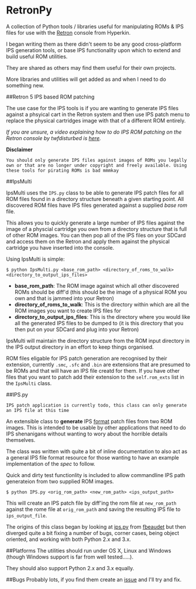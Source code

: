 # RetronPy
A collection of Python tools / libraries useful for manipulating ROMs &amp; IPS files for use with the [Retron](http://hyperkin.com/Retron5/) console from Hyperkin.

I began writing them as there didn't seem to be any good cross-platform IPS generation tools, or base IPS functionality upon which to extend and build useful ROM utilities.

They are shared as others may find them useful for their own projects.

More libraries and utilities will get added as and when I need to do something new.


##Retron 5 IPS based ROM patching

The use case for the IPS tools is if you are wanting to generate IPS files against a phsyical cart in the Retron system and then use IPS patch menu to replace the physical cartridges image with that of a different ROM entirely.

*If you are unsure, a video explaining how to do IPS ROM patching on the Retron console by twfdisturbed is [here](https://www.youtube.com/watch?v=w5Kbv4i_q60).*

**Disclaimer**

```
You should only generate IPS files against images of ROMs you legally own or that are no longer under copyright and freely available. Using these tools for pirating ROMs is bad mmmkay 
```

##IpsMulti

IpsMulti uses the `IPS.py` class to be able to generate IPS patch files for all ROM files found in a directory structure beneath a given starting point. All discovered ROM files have IPS files generated against a supplied *base rom* file.

This allows you to quickly generate a large number of IPS files against the image of a physcial cartridge you own from a directory structure that is full of other ROM images. You can then pop all of the IPS files on your SDCard and access them on the Retron and apply them against the physical cartridge you have inserted into the console.

Using IpsMulti is simple:

```
$ python IpsMulti.py <base_rom_path> <directory_of_roms_to_walk> <directory_to_output_ips_files>
```

* **base_rom_path**: The ROM image against which all other discovered ROMs should be diff'd (this should be the image of a physical ROM you own and that is jammed into your Retron)
* **directory_of_roms_to_walk**: This is the directory within which are all the ROM images you want to create IPS files for
* **directory_to_output_ips_files**: This is the directory where you would like all the generated IPS files to be dumped to (it is this directory that you then put on your SDCard and plug into your Retron)

IpsMulti will maintain the directory structure from the ROM input directory in the IPS output directory in an effort to keep things organised.

ROM files eligable for IPS patch generation are recognised by their extension, currently `.smc`, `.sfc` and `.bin` are extensions that are presumed to be ROMs and that will have an IPS file creatd for them. If you have other files that you want to patch add their extension to the `self.rom_exts` list in the `IpsMulti` class.


##IPS.py

```
IPS patch application is currently todo, this class can only generate an IPS file at this time
```

An extensible class to **generate** IPS [format](http://romhack.wikia.com/wiki/IPS) patch files from two ROM images. This is intended to be usable by other applications that need to do IPS shenanigans without wanting to wory about the horrible details themselves.

The class was written with quite a bit of inline documentation to also act as a general IPS file format resource for those wanting to have an example implementation of the *spec* to follow. 

Quick and dirty test functionlity is included to allow commandline IPS path generateion from two supplied ROM images.

```
$ python IPS.py <orig_rom_path> <new_rom_path> <ips_output_path>
```

This will create an IPS patch file by diff'ing the rom file at `new_rom_path` against the rome file at `orig_rom_path` and saving the resulting IPS file to `ips_output_file`. 

The origins of this class began by looking at [ips.py](https://github.com/fbeaudet/ips.py) from [fbeaudet](https://github.com/fbeaudet) but then diverged quite a bit fixing a number of bugs, corner cases, being object oriented, and working with both Python 2.x and 3.x.


##Platforms
The utilities should run under OS X, Linux and Windows (though Windows support is far from well tested.....).

They should also support Python 2.x and 3.x equally.

##Bugs
Probably lots, if you find them create an [issue](https://github.com/MyNameIsMeerkat/RetronPy/issues) and I'll try and fix.
